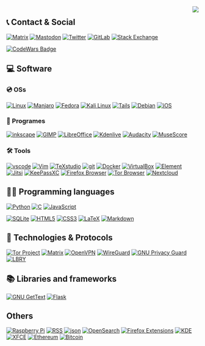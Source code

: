 <!--- ## 🤔 What do I do? --->
<img align='right' src='https://komarev.com/ghpvc/?username=zer0-x&color=blue'>

## :telephone_receiver: Contact & Social
[![Matrix](https://img.shields.io/badge/Matrix-000000?style=for-the-badge&logo=Matrix&logoColor=white)](https://matrix.to/#/@zer0-x:matrix.org)
[![Mastodon](https://img.shields.io/badge/Mastodon-3088D4?style=for-the-badge&logo=Mastodon&logoColor=white)](https://mastodon.social/@zer0_x)
[![Twitter](https://img.shields.io/badge/Twitter-1DA1F2?style=for-the-badge&logo=Twitter&logoColor=white)](https://twitter.com/zer0_x0)
[![GitLab](https://img.shields.io/badge/GitLab-FCA121?style=for-the-badge&logo=GitLab&logoColor=white)](https://gitlab.com/zer0-x)
[![Stack Exchange](https://img.shields.io/badge/Stack%20Exchange-1E5397?style=for-the-badge&logo=Stack%20Exchange&logoColor=white)](https://stackexchange.com/users/21136379/zer0-x)

[![CodeWars Badge](https://www.codewars.com/users/zer0-x/badges/large)](https://www.codewars.com/users/zer0-x)



## 💻 Software
### 💿 OSs
[![Linux](https://img.shields.io/badge/Linux-000000?style=for-the-badge&logo=linux&logoColor=white)](https://www.kernel.org/)
[![Manjaro](https://img.shields.io/badge/Manjaro-35BF5C?style=for-the-badge&logo=Manjaro&logoColor=white)](https://manjaro.org/)
[![Fedora](https://img.shields.io/badge/Fedora-294172?style=for-the-badge&logo=Fedora&logoColor=white)](https://getfedora.org/)
[![Kali Linux](https://img.shields.io/badge/Kali%20Linux-557C94?style=for-the-badge&logo=Kali%20Linux&logoColor=white)](https://www.kali.org/)
[![Tails](https://img.shields.io/badge/Tails-56347C?style=for-the-badge&logo=Tails&logoColor=white)](https://tails.boum.org/)
[![Debian](https://img.shields.io/badge/Debian-A81D33?style=for-the-badge&logo=Debian&logoColor=white)](https://www.debian.org/)
[![iOS](https://img.shields.io/badge/iOS-000000?style=for-the-badge&logo=Apple&logoColor=white)](https://www.apple.com/ios)



### :floppy_disk: Programes
[![inkscape](https://img.shields.io/badge/inkscape-000000?style=for-the-badge&logo=inkscape&logoColor=white)](https://inkscape.org/)
[![GIMP](https://img.shields.io/badge/GIMP-5C5543?style=for-the-badge&logo=GIMP&logoColor=white)](https://www.gimp.org/)
[![LibreOffice](https://img.shields.io/badge/LibreOffice-18A303?style=for-the-badge&logo=LibreOffice&logoColor=white)](https://www.libreoffice.org/)
[![Kdenlive](https://img.shields.io/badge/Kdenlive-527EB2?style=for-the-badge&logo=Kdenlive&logoColor=white)](https://kdenlive.org/en/)
[![Audacity](https://img.shields.io/badge/Audacity-0000CC?style=for-the-badge&logo=Audacity&logoColor=white)](https://www.audacityteam.org/)
[![MuseScore](https://img.shields.io/badge/MuseScore-1A70B8?style=for-the-badge&logo=MuseScore&logoColor=white)](https://musescore.org)



### 🛠️ Tools
[![vscode](https://img.shields.io/badge/vscode-007ACC?style=for-the-badge&logo=Visual%20Studio%20Code&logoColor=white)](https://code.visualstudio.com/)
[![Vim](https://img.shields.io/badge/Vim-019733?style=for-the-badge&logo=Vim&logoColor=white)](https://www.vim.org/)
[![TeXstudio](https://img.shields.io/badge/TeXstudio-29003d?style=for-the-badge)](https://www.texstudio.org/)
[![git](https://img.shields.io/badge/git-F05032?style=for-the-badge&logo=git&logoColor=white)](https://git-scm.com/)
[![Docker](https://img.shields.io/badge/Docker-2496ED?style=for-the-badge&logo=Docker&logoColor=white)](https://www.docker.com/)
[![VirtualBox](https://img.shields.io/badge/VirtualBox-183A61?style=for-the-badge&logo=VirtualBox&logoColor=white)](https://www.virtualbox.org/)
[![Element](https://img.shields.io/badge/Element-0DBD8B?style=for-the-badge&logo=Element&logoColor=white)](https://element.io/)
[![Jitsi](https://img.shields.io/badge/Jitsi-97979A?style=for-the-badge&logo=Jitsi&logoColor=white)](https://jitsi.org/)
[![KeePassXC](https://img.shields.io/badge/KeePassXC-6CAC4D?style=for-the-badge&logo=KeePassXC&logoColor=white)](https://keepassxc.org/)
[![Firefox Browser](https://img.shields.io/badge/Firefox%20Browser-FF7139?style=for-the-badge&logo=Firefox%20Browser&logoColor=white)](https://www.mozilla.org/en-US/firefox/new/)
[![Tor Browser](https://img.shields.io/badge/Tor%20Browser-7D4698?style=for-the-badge&logo=Tor%20Browser&logoColor=white)](https://www.torproject.org/)
[![Nextcloud](https://img.shields.io/badge/Nextcloud-0082C9?style=for-the-badge&logo=Nextcloud&logoColor=white)](https://nextcloud.com/)


## :man_technologist: Programming languages
[![Python](https://img.shields.io/badge/Python-3776AB?style=for-the-badge&logo=Python&logoColor=white)](https://www.python.org/)
[![C](https://img.shields.io/badge/Language-A8B9CC?style=for-the-badge&logo=C&logoColor=gray)](https://en.wikipedia.org/wiki/C_(programming_language))
[![JavaScript](https://img.shields.io/badge/JavaScript-F7DF1E?style=for-the-badge&logo=JavaScript&logoColor=white)](https://www.javascript.com/)

[![SQLite](https://img.shields.io/badge/SQLite-003B57?style=for-the-badge&logo=SQLite&logoColor=white)](https://sqlite.org/index.html)
[![HTML5](https://img.shields.io/badge/HTML-E34F26?style=for-the-badge&logo=HTML5&logoColor=white)](https://simple.wikipedia.org/wiki/HTML)
[![CSS3](https://img.shields.io/badge/CSS-1572B6?style=for-the-badge&logo=CSS3&logoColor=white)](https://en.wikipedia.org/wiki/CSS)
[![LaTeX](https://img.shields.io/badge/LaTeX-008080?style=for-the-badge&logo=LaTeX&logoColor=white)](https://www.latex-project.org/)
[![Markdown](https://img.shields.io/badge/Markdown-000000?style=for-the-badge&logo=Markdown&logoColor=white)](https://www.markdownguide.org/)

## 🔌 Technologies & Protocols
[![Tor Project](https://img.shields.io/badge/Tor-7E4798?style=for-the-badge&logo=Tor%20Project&logoColor=white)](https://www.torproject.org/)
[![Matrix](https://img.shields.io/badge/Matrix-000000?style=for-the-badge&logo=Matrix&logoColor=white)](https://matrix.org/)
[![OpenVPN](https://img.shields.io/badge/OpenVPN-EA7E20?style=for-the-badge&logo=OpenVPN&logoColor=white)](https://openvpn.net/)
[![WireGuard](https://img.shields.io/badge/WireGuard-88171A?style=for-the-badge&logo=WireGuard&logoColor=white)](https://www.wireguard.com/)
[![GNU Privacy Guard](https://img.shields.io/badge/GNU%20Privacy%20Guard-0093DD?style=for-the-badge&logo=GNU%20Privacy%20Guard&logoColor=white)](https://www.gnupg.org/)
[![LBRY](https://img.shields.io/badge/LBRY-2F9176?style=for-the-badge&logo=LBRY&logoColor=white)](https://lbry.com/)


## 📚 Libraries and frameworks
[![GNU GetText](https://img.shields.io/badge/GNU%20gettext-000000?style=for-the-badge&logo=Google%20Translate&logoColor=white)](https://www.gnu.org/software/gettext)
[![Flask](https://img.shields.io/badge/Python%20Flask-000000?style=for-the-badge&logo=Flask&logoColor=white)](https://flask.palletsprojects.com)

## Others
[![Raspberry Pi](https://img.shields.io/badge/Raspberry%20Pi-A22846?style=for-the-badge&logo=Raspberry%20Pi&logoColor=white)](https://www.raspberrypi.org/)
[![RSS](https://img.shields.io/badge/RSS-FFA500?style=for-the-badge&logo=RSS&logoColor=white)](https://en.wikipedia.org/wiki/RSS)
[![json](https://img.shields.io/badge/json-000000?style=for-the-badge&logo=json&logoColor=white)](https://en.wikipedia.org/wiki/JSON)
[![OpenSearch](https://img.shields.io/badge/OpenSearch-000000?style=for-the-badge)](https://en.wikipedia.org/wiki/OpenSearch)
[![Firefox Extensions](https://img.shields.io/badge/Firefox%20Extensions-FF7139?style=for-the-badge&logo=Firefox&logoColor=white)](https://developer.mozilla.org/en-US/docs/Mozilla/Add-ons/WebExtensions)
[![KDE](https://img.shields.io/badge/KDE-1D99F3?style=for-the-badge&logo=KDE&logoColor=white)](https://kde.org/)
[![XFCE](https://img.shields.io/badge/XFCE-2284F2?style=for-the-badge&logo=XFCE&logoColor=white)](https://xfce.org/)
[![Ethereum](https://img.shields.io/badge/Ethereum-3C3C3D?style=for-the-badge&logo=Ethereum&logoColor=white)](https://ethereum.org)
[![Bitcoin](https://img.shields.io/badge/Bitcoin-F7931A?style=for-the-badge&logo=Bitcoin&logoColor=white)](https://bitcoin.org/)
